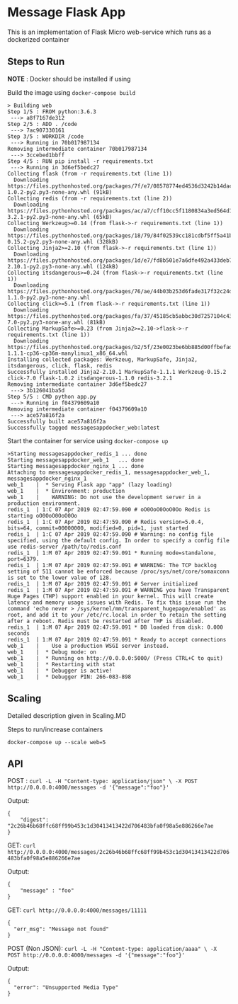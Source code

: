 # Message Flask App

This is an implementation of Flask Micro web-service which runs as a dockerized container


## Steps to Run

**NOTE** : Docker should be installed if using 

Build the image using `docker-compose build `

	> Building web
	Step 1/5 : FROM python:3.6.3
	 ---> a8f7167de312
	Step 2/5 : ADD . /code
	 ---> 7ac907330161
	Step 3/5 : WORKDIR /code
	 ---> Running in 70b017987134
	Removing intermediate container 70b017987134
	 ---> 3ccebed1bbff
	Step 4/5 : RUN pip install -r requirements.txt
	 ---> Running in 3d6ef5bedc27
	Collecting flask (from -r requirements.txt (line 1))
	  Downloading https://files.pythonhosted.org/packages/7f/e7/08578774ed4536d3242b14dacb4696386634607af824ea997202cd0edb4b/Flask-1.0.2-py2.py3-none-any.whl (91kB)
	Collecting redis (from -r requirements.txt (line 2))
	  Downloading https://files.pythonhosted.org/packages/ac/a7/cff10cc5f1180834a3ed564d148fb4329c989cbb1f2e196fc9a10fa07072/redis-3.2.1-py2.py3-none-any.whl (65kB)
	Collecting Werkzeug>=0.14 (from flask->-r requirements.txt (line 1))
	  Downloading https://files.pythonhosted.org/packages/18/79/84f02539cc181cdbf5ff5a41b9f52cae870b6f632767e43ba6ac70132e92/Werkzeug-0.15.2-py2.py3-none-any.whl (328kB)
	Collecting Jinja2>=2.10 (from flask->-r requirements.txt (line 1))
	  Downloading https://files.pythonhosted.org/packages/1d/e7/fd8b501e7a6dfe492a433deb7b9d833d39ca74916fa8bc63dd1a4947a671/Jinja2-2.10.1-py2.py3-none-any.whl (124kB)
	Collecting itsdangerous>=0.24 (from flask->-r requirements.txt (line 1))
	  Downloading https://files.pythonhosted.org/packages/76/ae/44b03b253d6fade317f32c24d100b3b35c2239807046a4c953c7b89fa49e/itsdangerous-1.1.0-py2.py3-none-any.whl
	Collecting click>=5.1 (from flask->-r requirements.txt (line 1))
	  Downloading https://files.pythonhosted.org/packages/fa/37/45185cb5abbc30d7257104c434fe0b07e5a195a6847506c074527aa599ec/Click-7.0-py2.py3-none-any.whl (81kB)
	Collecting MarkupSafe>=0.23 (from Jinja2>=2.10->flask->-r requirements.txt (line 1))
	  Downloading https://files.pythonhosted.org/packages/b2/5f/23e0023be6bb885d00ffbefad2942bc51a620328ee910f64abe5a8d18dd1/MarkupSafe-1.1.1-cp36-cp36m-manylinux1_x86_64.whl
	Installing collected packages: Werkzeug, MarkupSafe, Jinja2, itsdangerous, click, flask, redis
	Successfully installed Jinja2-2.10.1 MarkupSafe-1.1.1 Werkzeug-0.15.2 click-7.0 flask-1.0.2 itsdangerous-1.1.0 redis-3.2.1
	Removing intermediate container 3d6ef5bedc27
	 ---> 3b126041ba5d
	Step 5/5 : CMD python app.py
	 ---> Running in f04379609a10
	Removing intermediate container f04379609a10
	 ---> ace57a816f2a
	Successfully built ace57a816f2a
	Successfully tagged messagesappdocker_web:latest

Start the container for service using `docker-compose up`
	
	>Starting messagesappdocker_redis_1 ... done
	Starting messagesappdocker_web_1   ... done
	Starting messagesappdocker_nginx_1 ... done
	Attaching to messagesappdocker_redis_1, messagesappdocker_web_1, messagesappdocker_nginx_1
	web_1    |  * Serving Flask app "app" (lazy loading)
	web_1    |  * Environment: production
	web_1    |    WARNING: Do not use the development server in a production environment.
	redis_1  | 1:C 07 Apr 2019 02:47:59.090 # oO0OoO0OoO0Oo Redis is starting oO0OoO0OoO0Oo
	redis_1  | 1:C 07 Apr 2019 02:47:59.090 # Redis version=5.0.4, bits=64, commit=00000000, modified=0, pid=1, just started
	redis_1  | 1:C 07 Apr 2019 02:47:59.090 # Warning: no config file specified, using the default config. In order to specify a config file use redis-server /path/to/redis.conf
	redis_1  | 1:M 07 Apr 2019 02:47:59.091 * Running mode=standalone, port=6379.
	redis_1  | 1:M 07 Apr 2019 02:47:59.091 # WARNING: The TCP backlog setting of 511 cannot be enforced because /proc/sys/net/core/somaxconn is set to the lower value of 128.
	redis_1  | 1:M 07 Apr 2019 02:47:59.091 # Server initialized
	redis_1  | 1:M 07 Apr 2019 02:47:59.091 # WARNING you have Transparent Huge Pages (THP) support enabled in your kernel. This will create latency and memory usage issues with Redis. To fix this issue run the command 'echo never > /sys/kernel/mm/transparent_hugepage/enabled' as root, and add it to your /etc/rc.local in order to retain the setting after a reboot. Redis must be restarted after THP is disabled.
	redis_1  | 1:M 07 Apr 2019 02:47:59.091 * DB loaded from disk: 0.000 seconds
	redis_1  | 1:M 07 Apr 2019 02:47:59.091 * Ready to accept connections
	web_1    |    Use a production WSGI server instead.
	web_1    |  * Debug mode: on
	web_1    |  * Running on http://0.0.0.0:5000/ (Press CTRL+C to quit)
	web_1    |  * Restarting with stat
	web_1    |  * Debugger is active!
	web_1    |  * Debugger PIN: 266-083-898

## Scaling

Detailed description given in Scaling.MD

Steps to run/increase containers

	docker-compose up --scale web=5

 
## API

POST : `curl -L -H "Content-type: application/json" \
-X POST http://0.0.0.0:4000/messages -d '{"message":"foo"}'`

Output:

    {
	    "digest": "2c26b46b68ffc68ff99b453c1d30413413422d706483bfa0f98a5e886266e7ae
	}

GET: `curl http://0.0.0.0:4000/messages/2c26b46b68ffc68ff99b453c1d30413413422d706483bfa0f98a5e886266e7ae`

Output:

    {
	    "message" : "foo"
    }

GET: `curl http://0.0.0.0:4000/messages/11111`

    {
      "err_msg": "Message not found"
    }

POST (Non JSON): `curl -L -H "Content-type: application/aaaa" \
-X POST http://0.0.0.0:4000/messages -d '{"message":"foo"}'`

Output:

    {
      "error": "Unsupported Media Type"
    }
